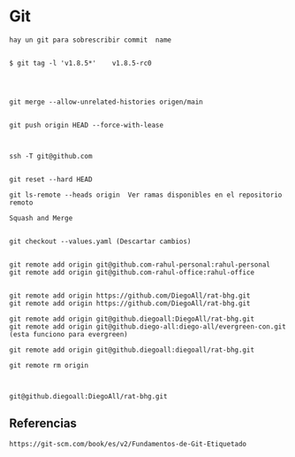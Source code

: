 # Git


    hay un git para sobrescribir commit  name


    $ git tag -l 'v1.8.5*'    v1.8.5-rc0




    git merge --allow-unrelated-histories origen/main


    git push origin HEAD --force-with-lease



    ssh -T git@github.com


    git reset --hard HEAD

    git ls-remote --heads origin  Ver ramas disponibles en el repositorio remoto

    Squash and Merge


    git checkout --values.yaml (Descartar cambios)


    git remote add origin git@github.com-rahul-personal:rahul-personal
    git remote add origin git@github.com-rahul-office:rahul-office


    git remote add origin https://github.com/DiegoAll/rat-bhg.git
    git remote add origin https://github.com/DiegoAll/rat-bhg.git

    git remote add origin git@github.diegoall:DiegoAll/rat-bhg.git
    git remote add origin git@github.diego-all:diego-all/evergreen-con.git  (esta funciono para evergreen)

    git remote add origin git@github.diegoall:diegoall/rat-bhg.git

    git remote rm origin
    


    git@github.diegoall:DiegoAll/rat-bhg.git



## Referencias

    https://git-scm.com/book/es/v2/Fundamentos-de-Git-Etiquetado


